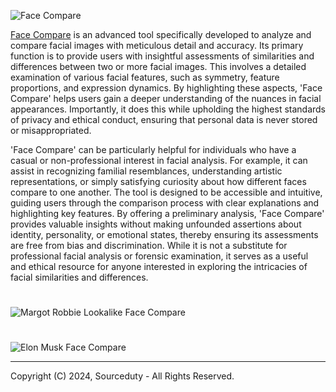 ![Face Compare](https://github.com/sourceduty/Face_Compare/assets/123030236/9fe18614-c0d7-49c7-9fd7-ab9b4d11e5f9)

[Face Compare](https://chatgpt.com/g/g-DEjaX4w55-face-compare) is an advanced tool specifically developed to analyze and compare facial images with meticulous detail and accuracy. Its primary function is to provide users with insightful assessments of similarities and differences between two or more facial images. This involves a detailed examination of various facial features, such as symmetry, feature proportions, and expression dynamics. By highlighting these aspects, 'Face Compare' helps users gain a deeper understanding of the nuances in facial appearances. Importantly, it does this while upholding the highest standards of privacy and ethical conduct, ensuring that personal data is never stored or misappropriated.

'Face Compare' can be particularly helpful for individuals who have a casual or non-professional interest in facial analysis. For example, it can assist in recognizing familial resemblances, understanding artistic representations, or simply satisfying curiosity about how different faces compare to one another. The tool is designed to be accessible and intuitive, guiding users through the comparison process with clear explanations and highlighting key features. By offering a preliminary analysis, 'Face Compare' provides valuable insights without making unfounded assertions about identity, personality, or emotional states, thereby ensuring its assessments are free from bias and discrimination. While it is not a substitute for professional facial analysis or forensic examination, it serves as a useful and ethical resource for anyone interested in exploring the intricacies of facial similarities and differences.

#

![Margot Robbie Lookalike Face Compare](https://github.com/sourceduty/Face_Compare/assets/123030236/f02d46fe-58d2-42d9-9cf8-c026596075f9)

#

![Elon Musk Face Compare](https://github.com/sourceduty/Face_Compare/assets/123030236/a3f6c179-ce3f-4718-a7a6-34955f753990)

***
Copyright (C) 2024, Sourceduty - All Rights Reserved.
